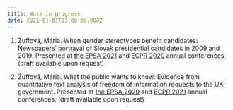 ```yaml
---
title: Work in progress
date: 2021-01-01T23:00:00.000Z
---
```


1. Žuffová, Mária. When gender stereotypes benefit candidates: Newspapers’ portrayal of Slovak presidential candidates in 2009 and 2019. Presented at [the EPSA 2021](https://coms.events/epsa2021/data/abstracts/en/abstract_0188.html) and [ECPR 2020](https://ecpr.eu/Events/Event/PaperDetails/53895) annual conferences. (draft available upon request)

2. Žuffová, Mária. What the public wants to know: Evidence from quantitative text analysis of freedom of information requests to the UK government. Presented at [the EPSA 2020](https://coms.events/EPSA-2020/data/abstracts/en/abstract_0072.html) and [ECPR 2021](https://ecpr.eu/Events/Event/PanelDetails/11061) annual conferences. (draft available upon request)

